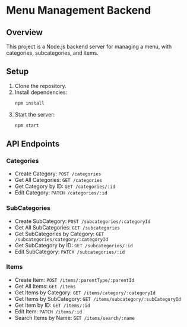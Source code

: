 # Menu Management Backend

## Overview
This project is a Node.js backend server for managing a menu, with categories, subcategories, and items.

## Setup
1. Clone the repository.
2. Install dependencies:
    ```bash
    npm install
    ```
3. Start the server:
    ```bash
    npm start
    ```

## API Endpoints

### Categories
- Create Category: `POST /categories`
- Get All Categories: `GET /categories`
- Get Category by ID: `GET /categories/:id`
- Edit Category: `PATCH /categories/:id`

### SubCategories
- Create SubCategory: `POST /subcategories/:categoryId`
- Get All SubCategories: `GET /subcategories`
- Get SubCategories by Category: `GET /subcategories/category/:categoryId`
- Get SubCategory by ID: `GET /subcategories/:id`
- Edit SubCategory: `PATCH /subcategories/:id`

### Items
- Create Item: `POST /items/:parentType/:parentId`
- Get All Items: `GET /items`
- Get Items by Category: `GET /items/category/:categoryId`
- Get Items by SubCategory: `GET /items/subcategory/:subCategoryId`
- Get Item by ID: `GET /items/:id`
- Edit Item: `PATCH /items/:id`
- Search Items by Name: `GET /items/search/:name`

